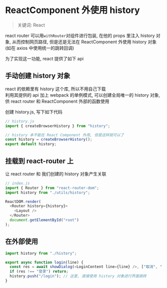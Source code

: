 # ReactComponent 外使用 history

> 关键词: React

react router 可以用`withRouter`对组件进行包装, 在他的 props 里注入 history 对象, 从而控制网页路径, 但是还是无法在 ReactComponent 外使用 history 对象(如在 axios 中使用统一的跳转回调)

为了实现这一功能, react 提供了如下 api

## 手动创建 history 对象

react 的依赖里有 history 这个库, 所以不用自己下载  
利用其提供的 api 加上 webpack 的单例模式, 可以创建全局唯一的 history 对象, 供 react router 和 ReactComponent 外部的函数使用

创建 history.js, 写下如下代码

```js
// history.js
import { createBrowserHistory } from "history";

// history 本不能在 React Component 外用, 但是这样就可以了
const history = createBrowserHistory();
export default history;
```

## 挂载到 react-router 上

让 react router 和 我们创建的 history 对象产生关联

```js
// index.js
import { Router } from "react-router-dom";
import history from "./utils/history";

ReactDOM.render(
  <Router history={history}>
    <Layout />
  </Router>
  document.getElementById("root")
);
```

## 在外部使用

```js
import history from "./history";

export async function login(line) {
  const res = await showDialog(<LoginContent line={line} />, ["取消", "登录"]);
  if (res !== "登录") return;
  history.push("/login"); // 这里, 直接使用 history 对象进行界面跳转
}
```

